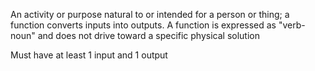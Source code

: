 An activity or purpose natural to or intended for a person or thing; a function converts inputs into outputs. A function is expressed as "verb-noun" and does not drive toward a specific physical solution

Must have at least 1 input and 1 output